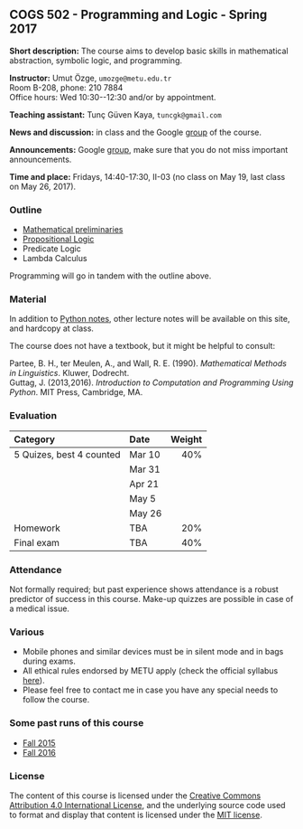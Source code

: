 COGS 502 - Programming and Logic - Spring 2017
-------------------------------------------------------


**Short description:** The course aims to develop basic skills in mathematical abstraction, symbolic logic, and programming.

**Instructor:** Umut Özge, `umozge@metu.edu.tr`  
 Room B-208, phone: 210 7884  
 Office hours: Wed 10:30--12:30 and/or by appointment.

**Teaching assistant:** Tunç Güven Kaya, `tuncgk@gmail.com`

**News and discussion:** in class and the Google
[group](https://groups.google.com/forum/#!forum/metu-cogs-502-logic-and-programming)
of the course. 

**Announcements:** Google 
[group](https://groups.google.com/forum/#!forum/metu-cogs-502-logic-and-programming), make sure that you do not miss important announcements.  


**Time and place:** Fridays, 14:40-17:30, II-03 (no class on May 19, last class on May 26, 2017).

### Outline

- [Mathematical preliminaries](https://github.com/umutozge/cogs502/blob/master/notes/00_cogs502-basics.pdf)
- [Propositional Logic](https://github.com/umutozge/cogs502/blob/master/notes/01_cogs502-propositional-logic.pdf)
- Predicate Logic
- Lambda Calculus

Programming will go in tandem with the outline above.

### Material

In addition to [Python notes](https://github.com/umutozge/prog-book),
other lecture notes will be available on this site, and hardcopy at class.  

The course does not have a textbook, but it might be helpful to consult:

Partee, B. H., ter Meulen, A., and Wall, R. E. (1990). *Mathematical Methods in Linguistics*. Kluwer, Dodrecht.  
Guttag, J. (2013,2016). *Introduction to Computation and Programming Using Python*.
MIT Press, Cambridge, MA.

### Evaluation

|Category| Date | Weight |
:---|:---|---:
5 Quizes, best 4 counted  | Mar 10 | 40%
| | Mar 31 |   
| | Apr 21 |   
| | May 5  |   
| | May 26 |   
Homework  | TBA | 20%
Final exam | TBA | 40%


### Attendance

Not formally required; but past experience shows attendance is a robust
predictor of success in this course. Make-up quizzes are possible in case of a
medical issue.  

### Various

- Mobile phones and similar devices must be in silent mode and in bags during
  exams.
- All ethical rules endorsed by METU apply (check the official syllabus
  [here](https://odtusyllabus.metu.edu.tr/)).
- Please feel free to contact me in case you have any special needs to follow
  the course.

### Some past runs of this course

- [Fall 2015](http://users.metu.edu.tr/umozge/cr/cogs502Fall2015/)
- [Fall 2016](http://users.metu.edu.tr/umozge/cr/cogs502Fall2016/)

### License

The content of this course is licensed under the [Creative Commons Attribution 4.0 International License](https://creativecommons.org/licenses/by/4.0/), and the underlying source code used to format and display that content is licensed under the [MIT license](http://opensource.org/licenses/mit-license.php).


